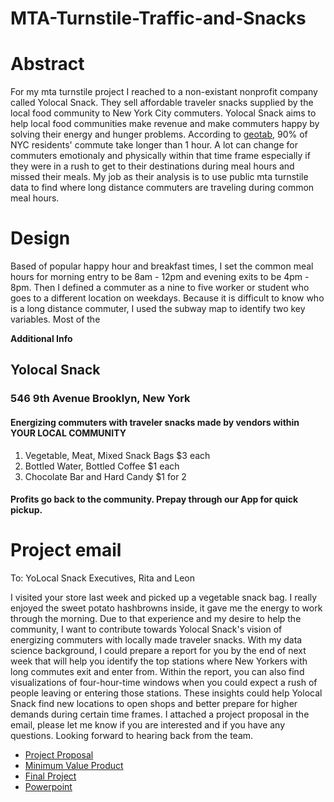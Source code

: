# MTA-Turnstile-Traffic-and-Snacks

# Abstract

For my mta turnstile project I reached to a non-existant nonprofit company called Yolocal Snack. They sell affordable traveler snacks supplied by the local food community to New York City commuters. Yolocal Snack aims to help local food communities make revenue and make commuters happy by solving their energy and hunger problems. According to [geotab](https://www.geotab.com/time-to-commute/), 90% of NYC residents' commute take longer than 1 hour. A lot can change for commuters emotionaly and physically within that time frame especially if they were in a rush to get to their destinations during meal hours and missed their meals. My job as their analysis is to use public mta turnstile data to find where long distance commuters are traveling during common meal hours.

# Design 

Based of popular happy hour and breakfast times, I set the common meal hours for morning entry to be 8am - 12pm and evening exits to be 4pm - 8pm. Then I defined a commuter as a nine to five worker or student who goes to a different location on weekdays. Because it is difficult to know who is a long distance commuter, I used the subway map to identify two key variables. Most of the 













**Additional Info**
## Yolocal Snack
### 546 9th Avenue Brooklyn, New York
#### Energizing commuters with traveler snacks made by vendors within YOUR LOCAL COMMUNITY
1. Vegetable, Meat, Mixed Snack Bags $3 each
2. Bottled Water, Bottled Coffee $1 each
3. Chocolate Bar and Hard Candy $1 for 2 
#### Profits go back to the community. Prepay through our App for quick pickup. 

# Project email

To: YoLocal Snack Executives, Rita and Leon

I visited your store last week and picked up a vegetable snack bag. I really enjoyed the sweet potato hashbrowns inside, it gave me the energy to work through the morning. Due to that experience and my desire to help the community, I want to contribute towards Yolocal Snack's vision of energizing commuters with locally made traveler snacks. With my data science background, I could prepare a report for you by the end of next week that will help you identify the top stations where New Yorkers with long commutes exit and enter from. Within the report, you can also find visualizations of four-hour-time windows when you could expect a rush of people leaving or entering those stations. These insights could help Yolocal Snack find new locations to open shops and better prepare for higher demands during certain time frames. I attached a project proposal in the email, please let me know if you are interested and if you have any questions. Looking forward to hearing back from the team. 

- [Project Proposal](https://github.com/Dong-Zhen/MTA-Turnstile-Traffic-and-Snacks/blob/main/Project%20Proposal)
- [Minimum Value Product](https://github.com/Dong-Zhen/MTA-Turnstile-Traffic-and-Snacks/blob/main/Minimum%20Viable%20Project.ipynb)
- [Final Project](https://github.com/Dong-Zhen/MTA-Turnstile-Traffic-and-Snacks/blob/main/Final%20Project.ipynb)
- [Powerpoint](https://github.com/Dong-Zhen/MTA-Turnstile-Traffic-and-Snacks/blob/main/Yo-Local%20Snacks.pptx)
